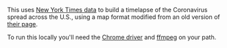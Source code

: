 This uses [New York Times data](https://github.com/nytimes/covid-19-data) to build a timelapse of the Coronavirus spread across the U.S., using a map format modified from an old version of [their page](https://www.nytimes.com/interactive/2020/us/coronavirus-us-cases.html).

To run this locally you'll need the [Chrome driver](https://chromedriver.chromium.org/downloads) and [ffmpeg](https://www.ffmpeg.org/download.html) on your path.